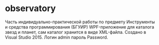 # observatory
Часть индивидуально-практической работы по  предмету Инструменты и средства программирования (БГУИР) 
WPF-приложение для каталога звезд и планет, сам каталог хранится в виде XML-файла.
Создано в Visual Studio 2015.
Логин admin пароль Password.
